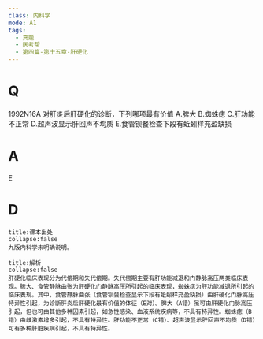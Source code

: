 ```yaml
---
class: 内科学
mode: A1
tags:
  - 真题
  - 医考帮
  - 第四篇-第十五章-肝硬化
---
```


# Q
1992N16A 对肝炎后肝硬化的诊断，下列哪项最有价值
A.脾大
B.蜘蛛痣
C.肝功能不正常
D.超声波显示肝回声不均质
E.食管钡餐检查下段有蚯蚓样充盈缺损

# A
E
# D
```ad-note
title:课本出处
collapse:false
九版内科学未明确说明。
```

```ad-summary
title:解析
collapse:false
肝硬化临床表现分为代偿期和失代偿期。失代偿期主要有肝功能减退和门静脉高压两类临床表现。脾大、食管静脉曲张为肝硬化门静脉高压所引起的临床表现，蜘蛛痣为肝功能减退所引起的临床表现。其中，食管静脉曲张（食管钡餐检查显示下段有蚯蚓样充盈缺损）由肝硬化门脉高压特异性引起，为诊断肝炎后肝硬化最有价值的体征（E对）。脾大（A错）虽可由肝硬化门脉高压引起，但也可由其他多种因素引起，如急性感染、血液系统疾病等，不具有特异性。蜘蛛痣（B错）由雌激素增多引起，不具有特异性。肝功能不正常（C错）、超声波显示肝回声不均质（D错）可有多种肝脏疾病引起，不具有特异性。
```

